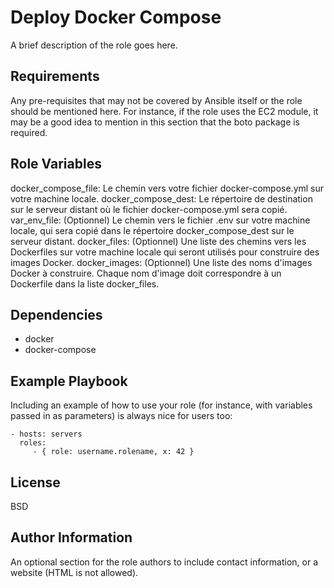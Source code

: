 Deploy Docker Compose
=========

A brief description of the role goes here.

Requirements
------------

Any pre-requisites that may not be covered by Ansible itself or the role should be mentioned here. For instance, if the role uses the EC2 module, it may be a good idea to mention in this section that the boto package is required.

Role Variables
--------------

docker_compose_file: Le chemin vers votre fichier docker-compose.yml sur votre machine locale.
docker_compose_dest: Le répertoire de destination sur le serveur distant où le fichier docker-compose.yml sera copié.
var_env_file: (Optionnel) Le chemin vers le fichier .env sur votre machine locale, qui sera copié dans le répertoire docker_compose_dest sur le serveur distant.
docker_files: (Optionnel) Une liste des chemins vers les Dockerfiles sur votre machine locale qui seront utilisés pour construire des images Docker.
docker_images: (Optionnel) Une liste des noms d'images Docker à construire. Chaque nom d'image doit correspondre à un Dockerfile dans la liste docker_files.

Dependencies
------------

- docker 
- docker-compose

Example Playbook
----------------

Including an example of how to use your role (for instance, with variables passed in as parameters) is always nice for users too:

    - hosts: servers
      roles:
         - { role: username.rolename, x: 42 }

License
-------

BSD

Author Information
------------------

An optional section for the role authors to include contact information, or a website (HTML is not allowed).

